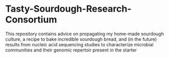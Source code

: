 # Tasty-Sourdough-Research-Consortium

This repository contains advice on propagating my home-made sourdough culture, a recipe to bake incredible sourdough bread, and (in the future) results from nucleic acid sequencing studies to characterize microbial communities and their genomic repertoir present in the starter
